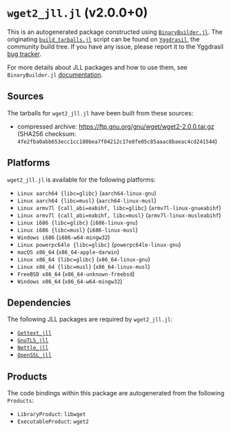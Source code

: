 # `wget2_jll.jl` (v2.0.0+0)

This is an autogenerated package constructed using [`BinaryBuilder.jl`](https://github.com/JuliaPackaging/BinaryBuilder.jl). The originating [`build_tarballs.jl`](https://github.com/JuliaPackaging/Yggdrasil/blob/34a03772b8d5c4f03a51d979f5280a72658e87f5/W/wget2/build_tarballs.jl) script can be found on [`Yggdrasil`](https://github.com/JuliaPackaging/Yggdrasil/), the community build tree.  If you have any issue, please report it to the Yggdrasil [bug tracker](https://github.com/JuliaPackaging/Yggdrasil/issues).

For more details about JLL packages and how to use them, see `BinaryBuilder.jl` [documentation](https://juliapackaging.github.io/BinaryBuilder.jl/dev/jll/).

## Sources

The tarballs for `wget2_jll.jl` have been built from these sources:

* compressed archive: https://ftp.gnu.org/gnu/wget/wget2-2.0.0.tar.gz (SHA256 checksum: `4fe2fba0abb653ecc1cc180bea7f04212c17e8fe05c85aaac8baeac4cd241544`)

## Platforms

`wget2_jll.jl` is available for the following platforms:

* `Linux aarch64 {libc=glibc}` (`aarch64-linux-gnu`)
* `Linux aarch64 {libc=musl}` (`aarch64-linux-musl`)
* `Linux armv7l {call_abi=eabihf, libc=glibc}` (`armv7l-linux-gnueabihf`)
* `Linux armv7l {call_abi=eabihf, libc=musl}` (`armv7l-linux-musleabihf`)
* `Linux i686 {libc=glibc}` (`i686-linux-gnu`)
* `Linux i686 {libc=musl}` (`i686-linux-musl`)
* `Windows i686` (`i686-w64-mingw32`)
* `Linux powerpc64le {libc=glibc}` (`powerpc64le-linux-gnu`)
* `macOS x86_64` (`x86_64-apple-darwin`)
* `Linux x86_64 {libc=glibc}` (`x86_64-linux-gnu`)
* `Linux x86_64 {libc=musl}` (`x86_64-linux-musl`)
* `FreeBSD x86_64` (`x86_64-unknown-freebsd`)
* `Windows x86_64` (`x86_64-w64-mingw32`)

## Dependencies

The following JLL packages are required by `wget2_jll.jl`:

* [`Gettext_jll`](https://github.com/JuliaBinaryWrappers/Gettext_jll.jl)
* [`GnuTLS_jll`](https://github.com/JuliaBinaryWrappers/GnuTLS_jll.jl)
* [`Nettle_jll`](https://github.com/JuliaBinaryWrappers/Nettle_jll.jl)
* [`OpenSSL_jll`](https://github.com/JuliaBinaryWrappers/OpenSSL_jll.jl)

## Products

The code bindings within this package are autogenerated from the following `Products`:

* `LibraryProduct`: `libwget`
* `ExecutableProduct`: `wget2`
